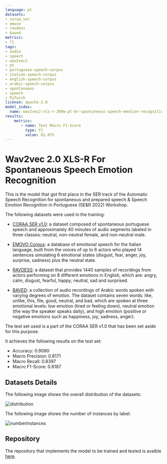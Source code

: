 ```yaml
---
language: pt
datasets:
- coraa_ser
- emovo
- ravdess
- baved
metrics:
- f1
tags:
- audio
- speech
- wav2vec2
- pt
- portuguese-speech-corpus
- italian-speech-corpus
- english-speech-corpus
- arabic-speech-corpus
- spontaneous
- speech
- PyTorch
license: apache-2.0
model_index:
  name: wav2vec2-xls-r-300m-pt-br-spontaneous-speech-emotion-recognition
results:
    metrics:
       - name: Test Macro F1-Score
         type: f1
         value: 81.87%
---
```


# Wav2vec 2.0 XLS-R For Spontaneous Speech Emotion Recognition

This is the model that got first place in the SER track of the Automatic Speech Recognition for spontaneous and prepared speech & Speech Emotion Recognition in Portuguese (SE&R 2022) Workshop.

The following datasets were used in the training:

- [CORAA SER v1.0](https://github.com/rmarcacini/ser-coraa-pt-br/): a dataset composed of spontaneous portuguese speech and approximately 40 minutes of audio segments labeled in three classes: neutral, non-neutral female, and non-neutral male.

- [EMOVO Corpus](https://aclanthology.org/L14-1478/): a database of emotional speech for the Italian language, built from the voices of up to 6 actors who played 14 sentences simulating 6 emotional states (disgust, fear, anger, joy, surprise, sadness) plus the neutral state.

- [RAVDESS](https://zenodo.org/record/1188976#.YO6yI-gzaUk): a dataset that provides 1440 samples of recordings from actors performing on 8 different emotions in English, which are: angry, calm, disgust, fearful, happy, neutral, sad and surprised.

- [BAVED](https://github.com/40uf411/Basic-Arabic-Vocal-Emotions-Dataset): a collection of audio recordings of Arabic words spoken with varying degrees of emotion. The dataset contains seven words: like, unlike, this, file, good, neutral, and bad, which are spoken at three emotional levels: low emotion (tired or feeling down), neutral emotion (the way the speaker speaks daily), and high emotion (positive or negative emotions such as happiness, joy, sadness, anger).

The test set used is a part of the CORAA SER v1.0 that has been set aside for this purpose.

It achieves the following results on the test set:
- Accuracy: 0.9090
- Macro Precision: 0.8171
- Macro Recall: 0.8397
- Macro F1-Score: 0.8187

## Datasets Details

The following image shows the overall distribution of the datasets:

![distribution](https://docs.google.com/spreadsheets/d/e/2PACX-1vTUvuMLRnoFv3MBkStOcMQE5GuiqqyrvpyEtIiwoQEg8uA6dWvfZM-faHORLFNmPYJUzDbO6TZ2a9Zb/pubchart?oid=446282973&format=image)

The following image shows the number of instances by label:

![numberInstances](https://docs.google.com/spreadsheets/d/e/2PACX-1vS7PUbW6J3Hnof1D2l492KW0sbF4BzWCeaiGQm53w-9EZck_Y14feE48HtcBvmjjZKsTJWP1RZpdh_v/pubchart?oid=1904097403&format=image)


## Repository

The repository that implements the model to be trained and tested is avaible [here](https://github.com/alefiury/SE-R-2022-SER-Track).